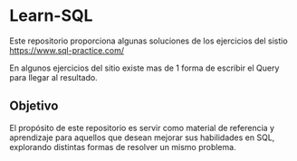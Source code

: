 # Learn-SQL
Este repositorio proporciona algunas soluciones de los ejercicios del sistio https://www.sql-practice.com/

En algunos ejercicios del sitio existe mas de 1 forma de escribir el Query para llegar al resultado.

## Objetivo
El propósito de este repositorio es servir como material de referencia y aprendizaje para aquellos que desean mejorar sus habilidades en SQL, explorando distintas formas de resolver un mismo problema.


